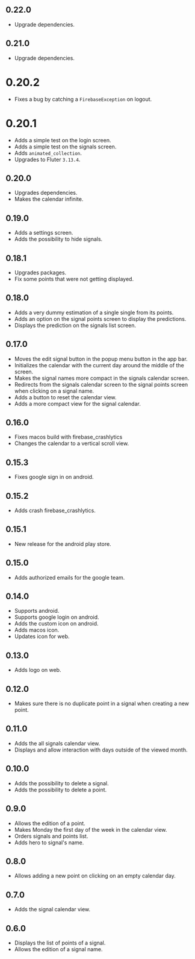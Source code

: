 ## 0.22.0

- Upgrade dependencies.

## 0.21.0

- Upgrade dependencies.

# 0.20.2

- Fixes a bug by catching a `FirebaseException` on logout.

# 0.20.1

- Adds a simple test on the login screen.
- Adds a simple test on the signals screen.
- Adds `animated_collection`.
- Upgrades to Fluter `3.13.4`.

## 0.20.0

- Upgrades dependencies.
- Makes the calendar infinite.

## 0.19.0

- Adds a settings screen.
- Adds the possibility to hide signals.

## 0.18.1

- Upgrades packages.
- Fix some points that were not getting displayed.

## 0.18.0

- Adds a very dummy estimation of a single single from its points.
- Adds an option on the signal points screen to display the predictions.
- Displays the prediction on the signals list screen.

## 0.17.0

- Moves the edit signal button in the popup menu button in the app bar.
- Initializes the calendar with the current day around the middle of the screen.
- Makes the signal names more compact in the signals calendar screen.
- Redirects from the signals calendar screen to the signal points screen when clicking on a signal name.
- Adds a button to reset the calendar view.
- Adds a more compact view for the signal calendar.

## 0.16.0

- Fixes macos build with firebase_crashlytics
- Changes the calendar to a vertical scroll view.

## 0.15.3

- Fixes google sign in on android.

## 0.15.2

- Adds crash firebase_crashlytics.

## 0.15.1

- New release for the android play store.

## 0.15.0

- Adds authorized emails for the google team.

## 0.14.0

- Supports android.
- Supports google login on android.
- Adds the custom icon on android.
- Adds macos icon.
- Updates icon for web.

## 0.13.0

- Adds logo on web.

## 0.12.0

- Makes sure there is no duplicate point in a signal when creating a new point.

## 0.11.0

- Adds the all signals calendar view.
- Displays and allow interaction with days outside of the viewed month.

## 0.10.0

- Adds the possibility to delete a signal.
- Adds the possibility to delete a point.

## 0.9.0

- Allows the edition of a point.
- Makes Monday the first day of the week in the calendar view.
- Orders signals and points list.
- Adds hero to signal's name.

## 0.8.0

- Allows adding a new point on clicking on an empty calendar day.

## 0.7.0

- Adds the signal calendar view.

## 0.6.0

- Displays the list of points of a signal.
- Allows the edition of a signal name. 
